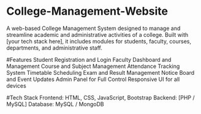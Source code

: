 # College-Management-Website
A web-based College Management System designed to manage and streamline academic and administrative activities of a college. Built with [your tech stack here], it includes modules for students, faculty, courses, departments, and administrative staff.

#Features
Student Registration and Login
Faculty Dashboard and Management
Course and Subject Management
Attendance Tracking System
Timetable Scheduling
Exam and Result Management
Notice Board and Event Updates
Admin Panel for Full Control
Responsive UI for all devices

#Tech Stack
Frontend: HTML, CSS, JavaScript, Bootstrap
Backend: [PHP / MySQL]
Database: MySQL / MongoDB
